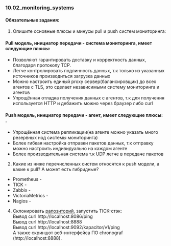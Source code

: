 ### 10.02_monitoring_systems </br>
#### Обязательные задания: </br>
1) Опишите основные плюсы и минусы pull и push систем мониторинга: </br>
 #### Pull модель, инициатор передачи - система мониторинга, имеет следующие плюсы: </br>
 - Позволяют гарантировать доставку и корректность данных, благодаря протоколу TCP. </br>
 - Легче контролировать подлинность данных, т.к только из указанных источников производиться загрузка данных </br>
 - Можно настроить единый proxy сервер(балансировщик) до всех агентов с TLS, это сделает независимыми систему мониторинга и агентов </br>
 - Упрощённая отладка получения данных с агентов, т.к для получения используется HTTP и дебажить можно через браузер либо curl </br>
#### Push модель, инициатор передачи - агент, имеет следующие плюсы: </br>. 
 - Упрощённая система репликации(на агенте можно указать много резервных нод системы мониторинга) </br>
 - Более гибкая настройка отправки пакетов данных, т.к отправку можно настроить индивидуально на каждом агенте </br>
 - Более производительная система т.к UDP легче в передаче пакетов </br>
2) Какие из ниже перечисленных систем относятся к push модели, а какие к pull? А может есть гибридные?</br>
- Prometheus - </br>
- TICK - </br>
- Zabbix - </br>
- VictoriaMetrics - </br>
- Nagios - </br>
4) Склонировать [рапозиторий](https://github.com/influxdata/sandbox/), запустить TICK-стэк: </br>
Вывод curl http://localhost:8086/ping </br>
Вывод curl http://localhost:8888 </br>
Вывод curl http://localhost:9092/kapacitor/v1/ping </br>
А также скриншот веб-интерфейса ПО chronograf (http://localhost:8888). </br>

